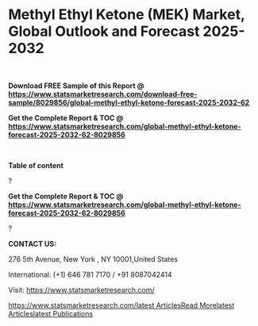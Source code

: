 <h1>Methyl Ethyl Ketone (MEK) Market, Global Outlook and Forecast 2025-2032</h1><br/><p><strong>Download FREE Sample of this Report @ <a href="https://www.statsmarketresearch.com/download-free-sample/8029856/global-methyl-ethyl-ketone-forecast-2025-2032-62">https://www.statsmarketresearch.com/download-free-sample/8029856/global-methyl-ethyl-ketone-forecast-2025-2032-62</a></strong></p>
 
 
 
 <div><b>Get the Complete Report & TOC @ <a href="https://www.statsmarketresearch.com/global-methyl-ethyl-ketone-forecast-2025-2032-62-8029856">https://www.statsmarketresearch.com/global-methyl-ethyl-ketone-forecast-2025-2032-62-8029856</a></b></div>
 
 
 
 <p><br />
 
 <b>Table of content</b></p>
 
 
 
 <p>? </p>
 
 
 
 <div><b>Get the Complete Report & TOC @ <a href="https://www.statsmarketresearch.com/global-methyl-ethyl-ketone-forecast-2025-2032-62-8029856">https://www.statsmarketresearch.com/global-methyl-ethyl-ketone-forecast-2025-2032-62-8029856</a></b></div>
 
 
 
 <p>? </p>
 
 
 
 <p><b>CONTACT US:</b><br />
 
 276 5th Avenue, New York , NY 10001,United States<br />
 
 International: (+1) 646 781 7170 / +91 8087042414<br />
 
 Visit: <a href="https://www.statsmarketresearch.com/">https://www.statsmarketresearch.com/</a><br />
 
 <a href="https://gyeongbokgung.com">https://www.statsmarketresearch.com/</a><a href="https://hallyeomaritime.com">latest Articles</a><a href="https://jingwansa.com">Read More</a><a href="https://nguoiviet.jp/">latest Articles</a><a href="https://www.intelmarketresearch.com/">latest Publications</a></p>
